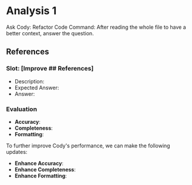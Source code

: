 # Analysis 1

Ask Cody: Refactor Code
Command: After reading the whole file to have a better context, answer the question.

## References

### Slot: [Improve ## References]

- Description:
- Expected Answer:
- Answer:

### Evaluation

- **Accuracy**:
- **Completeness**:
- **Formatting**:

To further improve Cody's performance, we can make the following updates:

- **Enhance Accuracy**:
- **Enhance Completeness**:
- **Enhance Formatting**:
